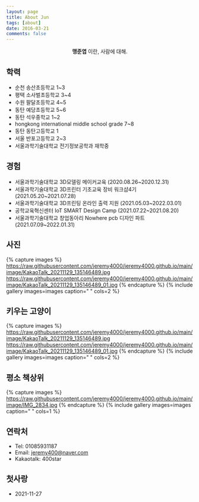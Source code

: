 ```yaml
---
layout: page
title: About Jun
tags: [about]
date: 2016-03-21
comments: false
---
```

    
<center><b>맹준엽</b> 이란, 사람에 대해.</center>


## 학력
* 순천 송산초등학교 1~3
* 평택 소사벌초등학교 3~4
* 수원 팔달초등학교 4~5
* 동탄 예당초등학교 5~6
* 동탄 석우중학교 1~2
* hongkong international middle school grade 7~8
* 동탄 동탄고등학교 1
* 서울 반포고등학교 2~3
* 서울과학기술대학교 전기정보공학과 재학중
 
## 경험
* 서울과학기술대학교 3D모델링 메이커교육 (2020.08.26~2020.12.31)
* 서울과학기술대학교 3D프린터 기초교육 장비 워크샵4기 (2021.05.20~2021.07.28)
* 서울과학기술대학교 3D프린팅 온라인 출력 지원 (2021.05.03~2022.03.01)
* 공학교육혁신센터 IoT SMART Design Camp (2021.07.22~2021.08.20)
* 서울과학기술대학교 창업동아리 Nowhere pcb 디자인 파트 (2021.07.09~2022.01.31)

## 사진
{% capture images %}
https://raw.githubusercontent.com/jeremy4000/jeremy4000.github.io/main/image/KakaoTalk_20211129_135146489.jpg
https://raw.githubusercontent.com/jeremy4000/jeremy4000.github.io/main/image/KakaoTalk_20211129_135146489_01.jpg
{% endcapture %}
{% include gallery images=images caption=" " cols=2 %}


## 키우는 고양이
{% capture images %}
https://raw.githubusercontent.com/jeremy4000/jeremy4000.github.io/main/image/KakaoTalk_20211129_135146489.jpg
https://raw.githubusercontent.com/jeremy4000/jeremy4000.github.io/main/image/KakaoTalk_20211129_135146489_01.jpg
{% endcapture %}
{% include gallery images=images caption=" " cols=2 %}

## 평소 책상위
{% capture images %}
https://raw.githubusercontent.com/jeremy4000/jeremy4000.github.io/main/image/IMG_2834.jpg
{% endcapture %}
{% include gallery images=images caption=" " cols=1 %}



## 연락처
* Tel: 01085931187
* Email: jeremy400@naver.com
* Kakaotalk: 400star


## 첫사랑
* 2021-11-27
